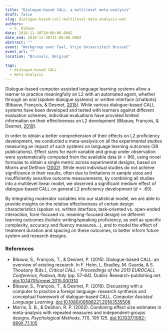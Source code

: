 ```yaml
---
title: "Dialogue-based CALL: a multilevel meta-analysis"
draft: false
slug: dialogue-based-call-multilevel-meta-analysis-wot
authors:
  - S. Bibauw
date: 2018-11-30T10:00:00.000Z
date_end: 2018-11-30T11:00:00.000Z
abstract: ""
event: "Werkgroep over Taal, Vrije Universiteit Brussel"
event_url: ""
location: "Brussels, Belgium"

tags:
  - dialogue-based CALL
  - meta-analysis
---
```


Dialogue-based computer-assisted language learning systems allow a learner to practice meaningfully an L2 with an automated agent, whether through an oral (spoken dialogue systems) or written interface (chatbots) (Bibauw, François, & Desmet, [2015](#bibauw2015)). While various dialogue-based CALL systems have been developed and tested with learners against different evaluation schemes, individual evaluations have provided limited information on their effectiveness on L2 development (Bibauw, François, & Desmet, [2019](#bibauw2019)).

In order to obtain a better comprehension of their effects on L2 proficiency development, we conducted a meta-analysis on all the experimental studies measuring an impact of such systems on language learning outcomes (39 publications). Effect sizes for each variable and group under observation were systematically computed from the available data ($k = 96$), using novel formulas to obtain a single metric across experimental designs, based on Morris and DeShon ([2002](#morris)). While most individual studies do not achieve significance in their results, often due to limitations in sample sizes and insufficiently sensitive outcome measurements, by combining all studies into a multilevel linear model, we observed a significant medium effect of dialogue-based CALL on general L2 proficiency development ($d = .60$).

By integrating moderator variables into our statistical model, we are able to provide insights on the relative effectiveness of certain design characteristics (spoken vs. written interface, task-oriented vs. open-ended interaction, form-focused vs. meaning-focused design) on different learning outcomes (holistic writing/speaking proficiency, as well as specific complexity, accuracy and fluency measures…), and to model the effect of treatment duration and spacing on these outcomes, to better inform future system and research designs.

### References

- <a id="bibauw2015"></a>Bibauw, S., François, T., & Desmet, P. (2015). Dialogue-based CALL: an overview of existing research. In F. Helm, L. Bradley, M. Guarda, & S. Thouësny (Eds.), _Critical CALL – Proceedings of the 2015 EUROCALL Conference, Padova, Italy_ (pp. 57–64). Dublin: Research-publishing.net. [doi:10.14705/rpnet.2015.000310](https://doi.org/10.14705/rpnet.2015.000310)
- <a id="bibauw2019"></a>Bibauw, S., François, T., & Desmet, P. (2019). Discussing with a computer to practice a foreign language: research synthesis and conceptual framework of dialogue-based CALL. _Computer Assisted Language Learning_. [doi:10.1080/09588221.2018.1535508](https://dx.doi.org/10.1080/09588221.2018.1535508)
- <a id="morris"></a>Morris, S. B., & DeShon, R. P. (2002). Combining effect size estimates in meta-analysis with repeated measures and independent-groups designs. _Psychological Methods_, 7(1), 105 125. [doi:10.1037/1082-989X.7.1.105](https://doi.org/10.1037/1082-989X.7.1.105)
